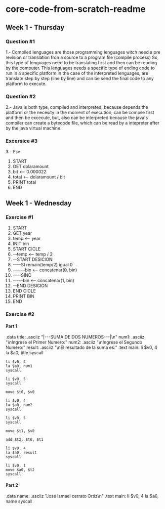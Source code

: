 # core-code-from-scratch-readme
## Week 1 - Thursday
### Question #1
1.- Compiled lenguages are those programming lenguages witch need a pre revision or translation fron a source to a program file (compile process) So, this type of lenguages need to be translating first and then can be reading by the computer. This lenguages needs a specific type of ending code to run in a specific platform
In the case of the interpreted lenguages, are translate step by step (line by line) and can be send the final code to any platform to execute. 

### Question #2
2.- Java is both type, compiled and interpreted, because depends the platform or the necesity in the moment of execution, can be compile first and then be excecute, but, also can be interpreted because the java's compiler can create a bytecode file, which can be read by a intepreter after by the java virtual machine. 
### Excersice #3
3.- Pse
  1. START
  2. GET dolaramount
  3. bit <-- 0.000022
  4. total <-- dolaramount / bit
  5. PRINT total
  6. END

## Week 1 - Wednesday
### Exercise #1
  1. START
  2. GET year
  3. temp <-- year
  4. INIT bin 
  4. START CICLE
  5. --temp <-- temp / 2
  6. --START DESICION
  7. ----SI remain(temp/2) igual 0
  8. ------bin <-- concatenar(0, bin)
  9. ----SINO
  10. -----bin <-- concatenar(1, bin)
  11. --END DESICION
  12. END CICLE
  13. PRINT BIN
  14. END
### Exercise #2
#### Part 1
.data
	title: .asciiz "|---SUMA DE DOS NUMEROS---|\n"
	num1: .asciiz "\nIngrese el Primer Numero:"
	num2: .asciiz "\nIngrese el Segundo Numero:"
	result: .asciiz "\nEl resultado de la suma es:"
.text
	main:
	li $v0, 4
	la $a0, title
	syscall
	
	li $v0, 4
	la $a0, num1
	syscall
	
	li $v0, 5
	syscall
	
	move $t0, $v0
	
	li $v0, 4
	la $a0, num2
	syscall
	
	li $v0, 5
	syscall
	
	move $t1, $v0
	
	add $t2, $t0, $t1
	
	li $v0, 4
	la $a0, result
	syscall
	
	li $v0, 1
	move $a0, $t2
	syscall
	
#### Part 2
.data
	name: .asciiz "José Ismael cerrato Ortíz\n"
.text
	main:
	li $v0, 4
	la $a0, name
	syscall

